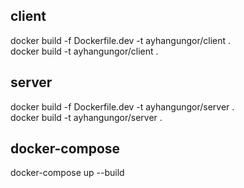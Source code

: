 ## client
docker build -f Dockerfile.dev -t ayhangungor/client . <br/>
docker build -t ayhangungor/client .

## server
docker build -f Dockerfile.dev -t ayhangungor/server .<br/>
docker build -t ayhangungor/server .

## docker-compose
docker-compose up --build
